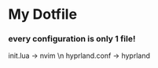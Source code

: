 # My Dotfile

### every configuration is only 1 file!

init.lua -> nvim \n
hyprland.conf -> hyprland

